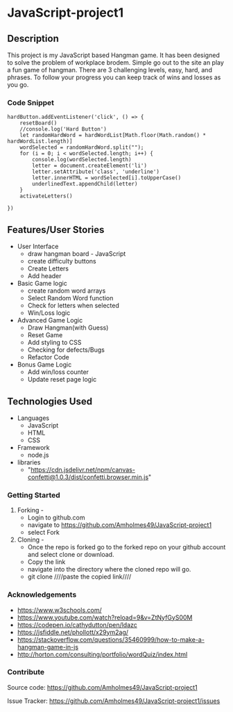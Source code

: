 # JavaScript-project1

## Description
This project is my JavaScript based Hangman game.  It has been designed to solve the problem of workplace brodem.  Simple go out to the site an play a fun game of hangman.  There are 3 challenging levels, easy, hard, and phrases. To follow your progress you can keep track of wins and losses as you go.

### Code Snippet

```}
hardButton.addEventListener('click', () => {
    resetBoard()
    //console.log('Hard Button')
    let randomHardWord = hardWordList[Math.floor(Math.random() * hardWordList.length)]
    wordSelected = randomHardWord.split("");
    for (i = 0; i < wordSelected.length; i++) {
        console.log(wordSelected.length)
        letter = document.createElement('li')
        letter.setAttribute('class', 'underline')
        letter.innerHTML = wordSelected[i].toUpperCase()
        underlinedText.appendChild(letter)
    }
    activateLetters()
    
})
```
## Features/User Stories
* User Interface
    * draw hangman board - JavaScript
    * create difficulty buttons
    * Create Letters
    * Add header
* Basic Game logic
    * create random word arrays
    * Select Random Word function
    * Check for letters when selected
    * Win/Loss logic
* Advanced Game Logic
    * Draw Hangman(with Guess)
    * Reset Game
    * Add styling to CSS
    * Checking for defects/Bugs
    * Refactor Code
* Bonus Game Logic
    * Add win/loss counter
    * Update reset page logic

## Technologies Used
* Languages
    * JavaScript
    * HTML
    * CSS
* Framework
    * node.js
* libraries
    * "https://cdn.jsdelivr.net/npm/canvas-confetti@1.0.3/dist/confetti.browser.min.js"

### Getting Started
1. Forking - 
    * Login to github.com
    * navigate to 
https://github.com/Amholmes49/JavaScript-project1
    * select Fork
2. Cloning - 
    * Once the repo is forked go to the forked repo on your github account and select clone or download. 
    * Copy the link
    * navigate into the directory where the cloned repo will go.
    * git clone ////paste the copied link//// 


### Acknowledgements
* https://www.w3schools.com/
* https://www.youtube.com/watch?reload=9&v=ZtNyfGyS00M
* https://codepen.io/cathydutton/pen/ldazc
* https://jsfiddle.net/phollott/x29ym2ag/
* https://stackoverflow.com/questions/35460999/how-to-make-a-hangman-game-in-js
* http://horton.com/consulting/portfolio/wordQuiz/index.html

### Contribute
Source code: https://github.com/Amholmes49/JavaScript-project1

Issue Tracker: https://github.com/Amholmes49/JavaScript-project1/issues


